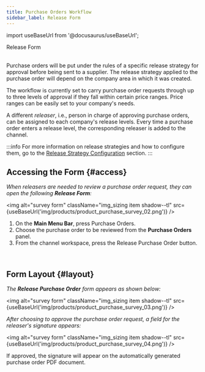 ```yaml
---
title: Purchase Orders Workflow
sidebar_label: Release Form
---
```


import useBaseUrl from '@docusaurus/useBaseUrl'; 

<span className="hero__title">Release Form</span>
<br/>
<br/>


Purchase orders will be put under the rules of a specific release strategy for approval before being sent to a supplier. The release strategy applied to the purchase order will depend on the company area in which it was created.

The workflow is currently set to carry purchase order requests through up to three levels of approval if they fall within certain price ranges. Price ranges can be easily set to your company's needs.

A different _releaser_, i.e., person in charge of approving purchase orders, can be assigned to each company's release levels. Every time a purchase order enters a release level, the corresponding releaser is added to the channel.

:::info
For more information on release strategies and how to configure them, go to the [Release Strategy Configuration](/docs/products/workflows/purchase_orders/release-strategy) section.
:::

## Accessing the Form {#access}

<div className="alert alert--secondary">

_When releasers are needed to review a purchase order request, they can open the following **Release Form**:_

<img alt="survey form" className="img_sizing item shadow--tl" src={useBaseUrl('img/products/product_purchase_survey_02.png')} />
<br/>

<div className="margin-left--xl">

1. On the **Main Menu Bar**, press <span className="badge badge--primary">Purchase Orders</span>.
2. Choose the purchase order to be reviewed from the **Purchase Orders** panel.
3. From the channel workspace, press the <span className="badge badge--success">Release Purchase Order</span> button.

</div>

</div>
<br/>

## Form Layout {#layout}

<div className="alert alert--secondary">

_The **Release Purchase Order** form appears as shown below:_

<img alt="survey form" className="img_sizing item shadow--tl" src={useBaseUrl('img/products/product_purchase_survey_03.png')} />
<br/>

_After choosing to approve the purchase order request, a field for the releaser's signature appears:_

<img alt="survey form" className="img_sizing item shadow--tl" src={useBaseUrl('img/products/product_purchase_survey_04.png')} />
<br/>

If approved, the signature will appear on the automatically generated purchase order PDF document.

</div>
<br/>